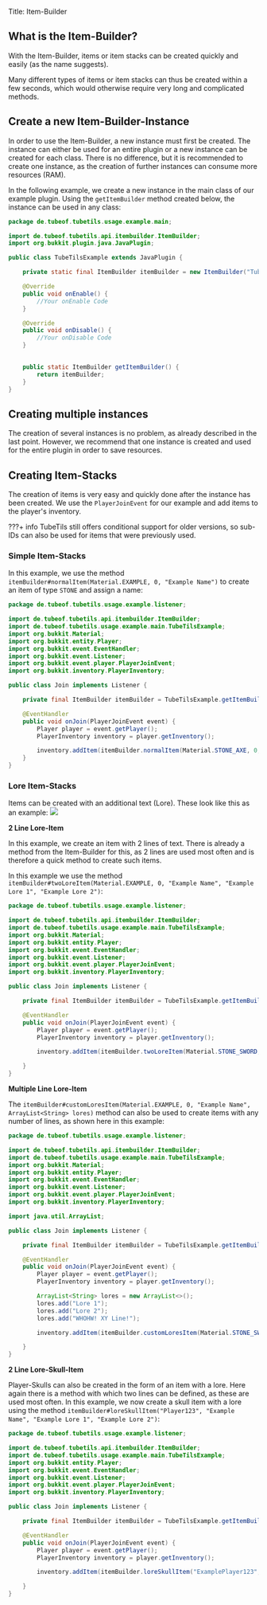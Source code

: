 Title: Item-Builder

## What is the Item-Builder?

With the Item-Builder, items or item stacks can be created quickly and easily (as the name suggests).

Many different types of items or item stacks can thus be created within a few seconds, which would otherwise require very long and complicated methods.

## Create a new Item-Builder-Instance

In order to use the Item-Builder, a new instance must first be created. The instance can either be used for an entire plugin or a new instance can be created for each class. There is no difference, but it is recommended to create one instance, as the creation of further instances can consume more resources (RAM).


In the following example, we create a new instance in the main class of our example plugin. Using the `getItemBuilder` method created below, the instance can be used in any class:

```java
package de.tubeof.tubetils.usage.example.main;

import de.tubeof.tubetils.api.itembuilder.ItemBuilder;
import org.bukkit.plugin.java.JavaPlugin;

public class TubeTilsExample extends JavaPlugin {

    private static final ItemBuilder itemBuilder = new ItemBuilder("TubeTilsExampleItemBuilder");

    @Override
    public void onEnable() {
        //Your onEnable Code
    }

    @Override
    public void onDisable() {
        //Your onDisable Code
    }
    

    public static ItemBuilder getItemBuilder() {
        return itemBuilder;
    }
}
```

## Creating multiple instances

The creation of several instances is no problem, as already described in the last point. However, we recommend that one instance is created and used for the entire plugin in order to save resources.

## Creating Item-Stacks

The creation of items is very easy and quickly done after the instance has been created.
We use the `PlayerJoinEvent` for our example and add items to the player's inventory.

???+ info
    TubeTils still offers conditional support for older versions, so sub-IDs can also be used for items that were previously used.

### Simple Item-Stacks

In this example, we use the method `itemBuilder#normalItem(Material.EXAMPLE, 0, "Example Name")` to create an item of type `STONE` and assign a name:

```java
package de.tubeof.tubetils.usage.example.listener;

import de.tubeof.tubetils.api.itembuilder.ItemBuilder;
import de.tubeof.tubetils.usage.example.main.TubeTilsExample;
import org.bukkit.Material;
import org.bukkit.entity.Player;
import org.bukkit.event.EventHandler;
import org.bukkit.event.Listener;
import org.bukkit.event.player.PlayerJoinEvent;
import org.bukkit.inventory.PlayerInventory;

public class Join implements Listener {

    private final ItemBuilder itemBuilder = TubeTilsExample.getItemBuilder();

    @EventHandler
    public void onJoin(PlayerJoinEvent event) {
        Player player = event.getPlayer();
        PlayerInventory inventory = player.getInventory();

        inventory.addItem(itemBuilder.normalItem(Material.STONE_AXE, 0, "§cMega Axe"));
    }
}
```

### Lore Item-Stacks

Items can be created with an additional text (Lore). These look like this as an example:
![](https://static.planetminecraft.com/files/resource_media/screenshot/1348/WGbtDvE_6764492.jpg)

**2 Line Lore-Item**

In this example, we create an item with 2 lines of text. There is already a method from the Item-Builder for this, as 2 lines are used most often and is therefore a quick method to create such items.

In this example we use the method `itemBuilder#twoLoreItem(Material.EXAMPLE, 0, "Example Name", "Example Lore 1", "Example Lore 2")`:

```java
package de.tubeof.tubetils.usage.example.listener;

import de.tubeof.tubetils.api.itembuilder.ItemBuilder;
import de.tubeof.tubetils.usage.example.main.TubeTilsExample;
import org.bukkit.Material;
import org.bukkit.entity.Player;
import org.bukkit.event.EventHandler;
import org.bukkit.event.Listener;
import org.bukkit.event.player.PlayerJoinEvent;
import org.bukkit.inventory.PlayerInventory;

public class Join implements Listener {

    private final ItemBuilder itemBuilder = TubeTilsExample.getItemBuilder();

    @EventHandler
    public void onJoin(PlayerJoinEvent event) {
        Player player = event.getPlayer();
        PlayerInventory inventory = player.getInventory();

        inventory.addItem(itemBuilder.twoLoreItem(Material.STONE_SWORD, 0, "§cCool Sword", "§7This is a normal item.", "§7It was created using TubeTils"));

    }
}
```

**Multiple Line Lore-Item**

The `itemBuilder#customLoresItem(Material.EXAMPLE, 0, "Example Name", ArrayList<String> lores)` method can also be used to create items with any number of lines, as shown here in this example:

```java
package de.tubeof.tubetils.usage.example.listener;

import de.tubeof.tubetils.api.itembuilder.ItemBuilder;
import de.tubeof.tubetils.usage.example.main.TubeTilsExample;
import org.bukkit.Material;
import org.bukkit.entity.Player;
import org.bukkit.event.EventHandler;
import org.bukkit.event.Listener;
import org.bukkit.event.player.PlayerJoinEvent;
import org.bukkit.inventory.PlayerInventory;

import java.util.ArrayList;

public class Join implements Listener {

    private final ItemBuilder itemBuilder = TubeTilsExample.getItemBuilder();

    @EventHandler
    public void onJoin(PlayerJoinEvent event) {
        Player player = event.getPlayer();
        PlayerInventory inventory = player.getInventory();

        ArrayList<String> lores = new ArrayList<>();
        lores.add("Lore 1");
        lores.add("Lore 2");
        lores.add("WHOHW! XY Line!");

        inventory.addItem(itemBuilder.customLoresItem(Material.STONE_SWORD, 0, "§cMultiple Line Lore-Item", lores));

    }
}
```

**2 Line Lore-Skull-Item**

Player-Skulls can also be created in the form of an item with a lore. Here again there is a method with which two lines can be defined, as these are used most often. In this example, we now create a skull item with a lore using the method `itemBuilder#loreSkullItem("Player123", "Example Name", "Example Lore 1", "Example Lore 2")`:

```java
package de.tubeof.tubetils.usage.example.listener;

import de.tubeof.tubetils.api.itembuilder.ItemBuilder;
import de.tubeof.tubetils.usage.example.main.TubeTilsExample;
import org.bukkit.entity.Player;
import org.bukkit.event.EventHandler;
import org.bukkit.event.Listener;
import org.bukkit.event.player.PlayerJoinEvent;
import org.bukkit.inventory.PlayerInventory;

public class Join implements Listener {

    private final ItemBuilder itemBuilder = TubeTilsExample.getItemBuilder();

    @EventHandler
    public void onJoin(PlayerJoinEvent event) {
        Player player = event.getPlayer();
        PlayerInventory inventory = player.getInventory();

        inventory.addItem(itemBuilder.loreSkullItem("ExamplePlayer123", "Player Skull Item", "Lore 1", "Lore 2"));

    }
}
```
